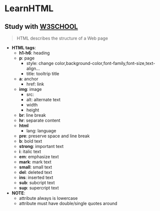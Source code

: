 # LearnHTML
## Study with [W3SCHOOL](https://www.w3schools.com/default.asp)
>HTML describes the structure of a Web page
>
* __HTML tags__:
  * __h1-h6__: heading
  * __p__: page
    * style: change color,background-color,font-family,font-size,text-align...
	* title: tooltrip title
  * __a__: anchor
    * href: link
  * __img__: image
    * src: 
	* alt: alternate text 
	* width
	* height
  * __br__<empty tag>: line break
  * __hr__<empty tag>: separate content<a line>
  * __html__
	* lang: language
  * __pre__: preserve space and line break
  * __b__: bold text
  * __strong__: important text
  * __i__: italic text
  * __em__: emphasize text
  * __mark__: mark text
  * __small__: small text
  * __del__: deleted text
  * __ins__: inserted text
  * __sub__: subcript text
  * __sup__: supercript text
* __NOTE__:
  * attribute always is lowercase
  * attribute must have double/single quotes around